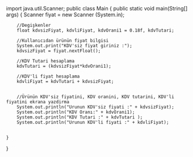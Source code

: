 import java.util.Scanner;
public class Main {
public static void main(String[] args) {
Scanner fiyat = new Scanner (System.in);

        //Degişkenler
        float kdvsizFiyat, kdvliFiyat, kdvOrani1 = 0.18f, kdvTutari;

        //Kullanıcıdan ürünün fiyat bilgisi
        System.out.print("KDV'siz fiyat giriniz :");
        kdvsizFiyat = fiyat.nextFloat();

        //KDV Tutari hesaplama
        kdvTutari = (kdvsizFiyat*kdvOrani1);

        //KDV'li fiyat hesaplama
        kdvliFiyat = kdvTutari + kdvsizFiyat;


        //Ürünün KDV'siz fiyatini, KDV oranini, KDV tutarini, KDV'li fiyatini ekrana yazdirma
        System.out.println("Urunun KDV'siz fiyati :" + kdvsizFiyat);
        System.out.println("KDV Oranı:" + kdvOrani1);
        System.out.println("KDV Tutari :" + kdvTutari );
        System.out.println("Urunun KDV'li fiyati :" + kdvliFiyat);


    }
}
